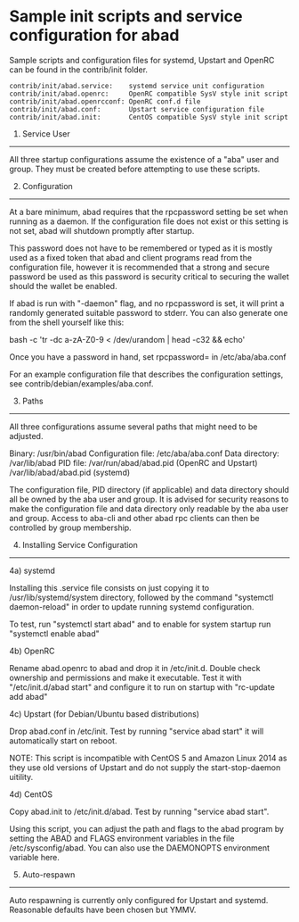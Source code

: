 Sample init scripts and service configuration for abad
==========================================================

Sample scripts and configuration files for systemd, Upstart and OpenRC
can be found in the contrib/init folder.

    contrib/init/abad.service:    systemd service unit configuration
    contrib/init/abad.openrc:     OpenRC compatible SysV style init script
    contrib/init/abad.openrcconf: OpenRC conf.d file
    contrib/init/abad.conf:       Upstart service configuration file
    contrib/init/abad.init:       CentOS compatible SysV style init script

1. Service User
---------------------------------

All three startup configurations assume the existence of a "aba" user
and group.  They must be created before attempting to use these scripts.

2. Configuration
---------------------------------

At a bare minimum, abad requires that the rpcpassword setting be set
when running as a daemon.  If the configuration file does not exist or this
setting is not set, abad will shutdown promptly after startup.

This password does not have to be remembered or typed as it is mostly used
as a fixed token that abad and client programs read from the configuration
file, however it is recommended that a strong and secure password be used
as this password is security critical to securing the wallet should the
wallet be enabled.

If abad is run with "-daemon" flag, and no rpcpassword is set, it will
print a randomly generated suitable password to stderr.  You can also
generate one from the shell yourself like this:

bash -c 'tr -dc a-zA-Z0-9 < /dev/urandom | head -c32 && echo'

Once you have a password in hand, set rpcpassword= in /etc/aba/aba.conf

For an example configuration file that describes the configuration settings,
see contrib/debian/examples/aba.conf.

3. Paths
---------------------------------

All three configurations assume several paths that might need to be adjusted.

Binary:              /usr/bin/abad
Configuration file:  /etc/aba/aba.conf
Data directory:      /var/lib/abad
PID file:            /var/run/abad/abad.pid (OpenRC and Upstart)
                     /var/lib/abad/abad.pid (systemd)

The configuration file, PID directory (if applicable) and data directory
should all be owned by the aba user and group.  It is advised for security
reasons to make the configuration file and data directory only readable by the
aba user and group.  Access to aba-cli and other abad rpc clients
can then be controlled by group membership.

4. Installing Service Configuration
-----------------------------------

4a) systemd

Installing this .service file consists on just copying it to
/usr/lib/systemd/system directory, followed by the command
"systemctl daemon-reload" in order to update running systemd configuration.

To test, run "systemctl start abad" and to enable for system startup run
"systemctl enable abad"

4b) OpenRC

Rename abad.openrc to abad and drop it in /etc/init.d.  Double
check ownership and permissions and make it executable.  Test it with
"/etc/init.d/abad start" and configure it to run on startup with
"rc-update add abad"

4c) Upstart (for Debian/Ubuntu based distributions)

Drop abad.conf in /etc/init.  Test by running "service abad start"
it will automatically start on reboot.

NOTE: This script is incompatible with CentOS 5 and Amazon Linux 2014 as they
use old versions of Upstart and do not supply the start-stop-daemon uitility.

4d) CentOS

Copy abad.init to /etc/init.d/abad. Test by running "service abad start".

Using this script, you can adjust the path and flags to the abad program by
setting the ABAD and FLAGS environment variables in the file
/etc/sysconfig/abad. You can also use the DAEMONOPTS environment variable here.

5. Auto-respawn
-----------------------------------

Auto respawning is currently only configured for Upstart and systemd.
Reasonable defaults have been chosen but YMMV.
